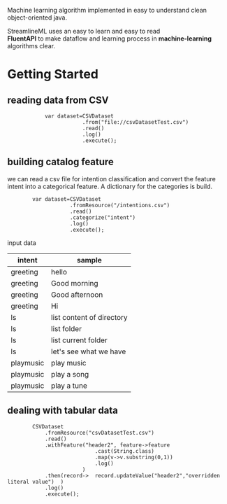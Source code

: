 
Machine learning algorithm implemented in easy to understand clean object-oriented java.

StreamlineML uses an easy to learn and easy to read  
**FluentAPI** to make dataflow and learning process in **machine-learning** algorithms clear. 

# Getting Started

## reading data from CSV

~~~
			var dataset=CSVDataset
						.from("file://csvDatasetTest.csv")
						.read()
						.log()
						.execute();
~~~				

## building catalog feature

we can read a csv file for intention classification and convert the feature intent into a categorical feature. A dictionary for the categories is build. 



~~~
		var dataset=CSVDataset
					.fromResource("/intentions.csv")
					.read()
					.categorize("intent")
					.log()
					.execute();
~~~	

input data

|intent   |sample                   |
|---------|-------------------------|
|greeting |hello                    |
|greeting |Good morning             |
|greeting |Good afternoon           |
|greeting |Hi                       |
|ls       |list content of directory|
|ls       |list folder              |
|ls       |list current folder      |
|ls       |let's see what we have   |
|playmusic|play music               |
|playmusic|play a song              |
|playmusic|play a tune              |



## dealing with tabular data

			CSVDataset
				.fromResource("csvDatasetTest.csv")
				.read()
				.withFeature("header2", feature->feature
								.cast(String.class)
								.map(v->v.substring(0,1))
								.log() 
							)
				.then(record->  record.updateValue("header2","overridden literal value")  )
				.log()
				.execute();	
				
					

					
